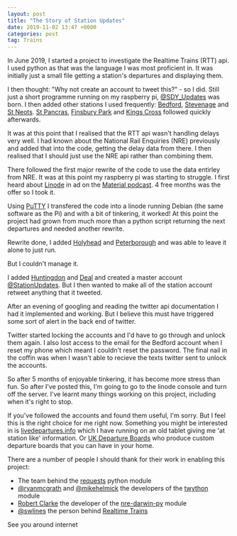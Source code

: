 ```yaml
---
layout: post
title: "The Story of Station Updates"
date: 2019-11-02 13:47 +0000
categories: post
tag: Trains
---
```


In June 2019, I started a project to investigate the Realtime Trains (RTT) api. I used python as that was the language I was most proficient in. It was initially just a small file getting a station's departures and displaying them.

I then thought: "Why not create an account to tweet this?" - so I did. Still just a short programme running on my raspberry pi, [@SDY\_Updates](http://twitter.com/sdy_updates) was born. I then added other stations I used frequently: [Bedford](http://twitter.com/bdm_updates), [Stevenage](http://twitter.com/svg_updates) and [St Neots](http://twitter.com/sno_updates). [St Pancras](http://twitter.com/stp_updates), [Finsbury Park](http://twitter.com/fpk_updates) and [Kings Cross](http://twitter.com/kingsx_updates) followed quickly afterwards.

It was at this point that I realised that the RTT api wasn't handling delays very well. I had known about the National Rail Enquiries (NRE) previously and added that into the code, getting the delay data from there. I then realised that I should just use the NRE api rather than combining them.

There followed the first major rewrite of the code to use the data entirley from NRE. It was at this point my raspberry pi was starting to struggle. I first heard about [Linode](https://www.linode.com/?r=a858c9efe4db01c0f0a1d183fff475c7df148b57) in ad on the [Material podcast](http://relay.fm/material). 4 free months was the offer so I took it.

Using [PuTTY](http://putty.org) I transfered the code into a linode running Debian (the same software as the Pi) and with a bit of tinkering, it worked! At this point the project had grown from much more than a python script returning the next departures and needed another rewrite.

Rewrite done, I added [Holyhead](http://twitter.com/hhd_updates) and [Peterborough](http://twitter.com/pbo_updates) and was able to leave it alone to just run.

But I couldn't manage it.

I added [Huntingdon](http://twitter.com/hun_updates) and [Deal](http://twitter.com/dea_updates) and created a master account [@StationUpdates](http://twitter.com/stationupdates). But I then wanted to make all of the station account retweet anything that it tweeted.

After an evening of googling and reading the twitter api documentation I had it implemented and working. But I believe this must have triggered some sort of alert in the back end of twitter.

Twitter started locking the accounts and I'd have to go through and unlock them again. I also lost access to the email for the Bedford account when I reset my phone which meant I couldn't reset the password. The final nail in the coffin was when I wasn't able to recieve the texts twitter sent to unlock the accounts.

So after 5 months of enjoyable tinkering, it has become more stress than fun. So after I've posted this, I'm going to go to the linode console and turn off the server. I've learnt many things working on this project, including when it's right to stop.

If you've followed the accounts and found them useful, I'm sorry. But I feel this is the right choice for me right now. Something you might be interested in is [livedepartures.info](http://livedepartures.info) which I have running on an old tablet giving me 'at station like' information. Or [UK Departure Boards](https://ukdepartureboards.co.uk/) who produce custom departure boards that you can have in your home.

There are a number of people I should thank for their work in enabling this project:

*   The team behind the [requests](https://pypi.org/project/requests/) python module
*   [@ryanmcgrath](https://twitter.com/ryanmcgrath) and [@mikehelmick](https://twitter.com/mikehelmick) the developers of the [twython](https://pypi.org/project/twython/) module
*   [Robert Clarke](https://github.com/robert-b-clarke) the developer of the [nre-darwin-py](https://pypi.org/project/nre-darwin-py/) module
*   [@swlines](http://twitter.com/swlines) the person behind [Realtime Trains](https://www.realtimetrains.co.uk/)

See you around internet